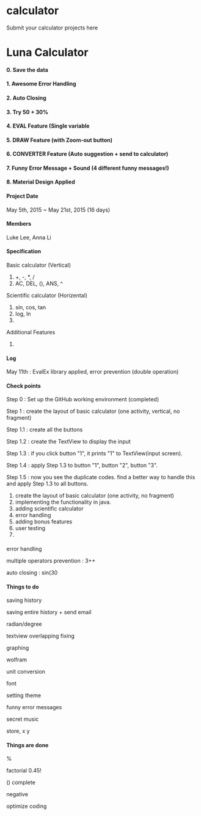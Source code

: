 # calculator
Submit your calculator projects here

# Luna Calculator

#### 0. Save the data

#### 1. Awesome Error Handling

#### 2. Auto Closing

#### 3. Try 50 + 30%

#### 4. EVAL Feature (Single variable 

#### 5. DRAW Feature (with Zoom-out button)

#### 6. CONVERTER Feature (Auto suggestion + send to calculator)

#### 7. Funny Error Message + Sound (4 different funny messages!)

#### 8. Material Design Applied











#### Project Date

May 5th, 2015 ~ May 21st, 2015 (16 days)

#### Members

Luke Lee, Anna Li

#### Specification

Basic calculator (Vertical)

1. +, -, *, /
2. AC, DEL, (), ANS, ^
 
Scientific calculator (Horizental) 

1. sin, cos, tan
2. log, ln
3. 

Additional Features

1. 

#### Log

May 11th : EvalEx library applied, error prevention (double operation)


#### Check points

Step 0 : Set up the GitHub working environment (completed)

Step 1 : create the layout of basic calculator (one activity, vertical, no fragment)

Step 1.1 : create all the buttons

Step 1.2 : create the TextView to display the input

Step 1.3 : if you click button "1", it prints "1" to TextView(input screen).

Step 1.4 : apply Step 1.3 to button "1", button "2", button "3".

Step 1.5 : now you see the duplicate codes. find a better way to handle this and apply Step 1.3 to all buttons.

1. create the layout of basic calculator (one activity, no fragment)
2. implementing the functionality in java.
3. adding scientific calculator
4. error handling
5. adding bonus features
6. user testing
7. 

####
error handling

multiple operators prevention : 3++

auto closing : sin(30

#### Things to do

saving history

saving entire history + send email

radian/degree

textview overlapping fixing

graphing

wolfram

unit conversion

font

setting theme

funny error messages

secret music

store, x y

#### Things are done


%

factorial 0.45!

() complete

negative

optimize coding



